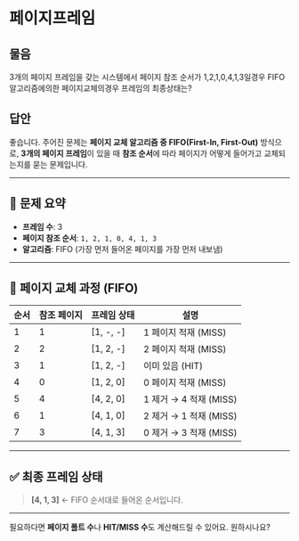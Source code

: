 # 페이지프레임
## 물음
3개의 페이지 프레임을 갖는 시스템에서 페이지 참조 순서가 1,2,1,0,4,1,3일경우
FIFO알고리즘에의한 페이지교체의경우 프레임의 최종상태는?

## 답안
좋습니다. 주어진 문제는 **페이지 교체 알고리즘 중 FIFO(First-In, First-Out)** 방식으로,
**3개의 페이지 프레임**이 있을 때 **참조 순서**에 따라 페이지가 어떻게 들어가고 교체되는지를 묻는 문제입니다.

---

## 🧠 문제 요약

* **프레임 수**: 3
* **페이지 참조 순서**: `1, 2, 1, 0, 4, 1, 3`
* **알고리즘**: FIFO (가장 먼저 들어온 페이지를 가장 먼저 내보냄)

---

## 🧮 페이지 교체 과정 (FIFO)

| 순서 | 참조 페이지 | 프레임 상태     | 설명                 |
| -- | ------ | ---------- | ------------------ |
| 1  | 1      | \[1, -, -] | 1 페이지 적재 (MISS)    |
| 2  | 2      | \[1, 2, -] | 2 페이지 적재 (MISS)    |
| 3  | 1      | \[1, 2, -] | 이미 있음 (HIT)        |
| 4  | 0      | \[1, 2, 0] | 0 페이지 적재 (MISS)    |
| 5  | 4      | \[4, 2, 0] | 1 제거 → 4 적재 (MISS) |
| 6  | 1      | \[4, 1, 0] | 2 제거 → 1 적재 (MISS) |
| 7  | 3      | \[4, 1, 3] | 0 제거 → 3 적재 (MISS) |

---

## ✅ 최종 프레임 상태

> **\[4, 1, 3]** ← FIFO 순서대로 들어온 순서입니다.

---

필요하다면 **페이지 폴트 수**나 **HIT/MISS 수**도 계산해드릴 수 있어요. 원하시나요?
